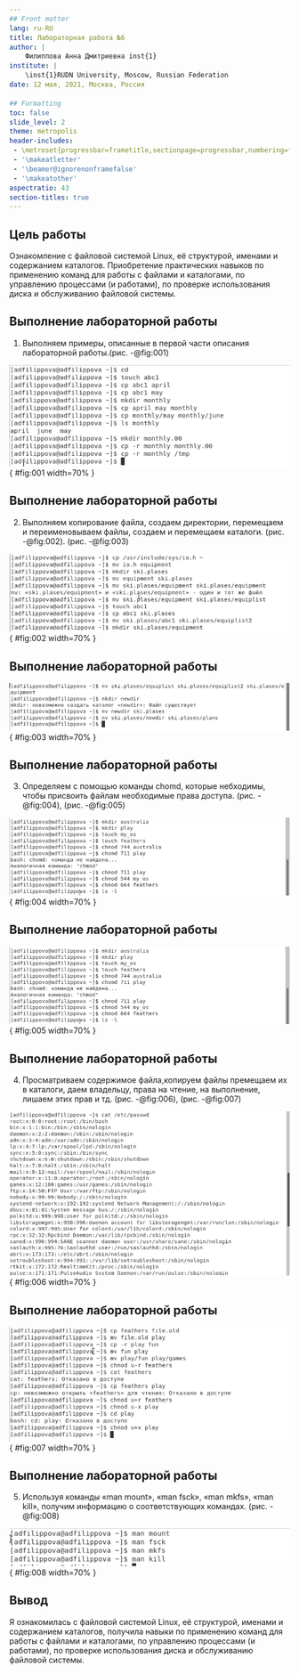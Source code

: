 ```yaml
---
## Front matter
lang: ru-RU
title: Лабораторная работа №6
author: |
	Филиппова Анна Дмитриевна inst{1}
institute: |
	\inst{1}RUDN University, Moscow, Russian Federation
date: 12 мая, 2021, Москва, Россия

## Formatting
toc: false
slide_level: 2
theme: metropolis
header-includes: 
 - \metroset{progressbar=frametitle,sectionpage=progressbar,numbering=fraction}
 - '\makeatletter'
 - '\beamer@ignorenonframefalse'
 - '\makeatother'
aspectratio: 43
section-titles: true
---
```


## Цель работы

Ознакомление с файловой системой Linux, её структурой, именами и содержанием каталогов.
Приобретение практических навыков по применению команд для работы с файлами и каталогами, по управлению процессами (и работами), по проверке использования диска и обслуживанию файловой системы.

## Выполнение лабораторной работы

 1. Выполняем примеры, описанные в первой части описания лабораторной работы.(рис. -@fig:001)

![Коирование файлов и каталогов](image6/g1.png){ #fig:001 width=70% }

## Выполнение лабораторной работы

 2. Выполняем копирование файла, создаем директории, перемещаем и переименовываем файлы, создаем и перемещаем каталоги. (рис. -@fig:002). (рис. -@fig:003)

![Копирование файлов создание, домашних каталогов, перемещение файлов и тд](image6/g4(1).png){ #fig:002 width=70% }

## Выполнение лабораторной работы

![Копирование файлов создание, домашних каталогов, перемещение файлов и тд](image6/g4(2).png){ #fig:003 width=70% }

## Выполнение лабораторной работы

 3. Определяем с помощью команды chomd, которые небходимы, чтобы присвоить файлам необходимые права доступа. (рис. -@fig:004), (рис. -@fig:005)

![Присваиваем файлам права доступа](image6/g5(1).png){ #fig:004 width=70% }


## Выполнение лабораторной работы

![Присваиваем файлам права доступа](image6/g5(1).png){ #fig:005 width=70% }

## Выполнение лабораторной работы

 4. Просматриваем содержимое файла,копируем файлы премещаем их в каталоги, даем владельцу, права на чтение, на выполнение, лишаем этих прав и тд. (рис. -@fig:006), (рис. -@fig:007)

![Просматриваем содержимое файла](image6/g6(1).png){ #fig:006 width=70% }

## Выполнение лабораторной работы

![Копируем файлы, каталоги даем и лишаем прав владельца](image6/g6(2).png){ #fig:007 width=70% }

## Выполнение лабораторной работы

 5. Используя команды «man mount», «man fsck», «man mkfs», «man kill», получим информацию о соответствующих командах. (рис. -@fig:008)

![Команда man](image6/g7(1).png){ #fig:008 width=70% }

## Вывод

 Я ознакомилась с файловой системой Linux, её структурой, именами и содержанием каталогов, получила навыки по применению команд для работы с файлами и каталогами, по управлению процессами (и работами), по проверке использования диска и обслуживанию файловой системы.
